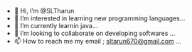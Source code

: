 - 👋 Hi, I’m @SLTharun
- 👀 I’m interested in learning new programming languages...
- 🌱 I’m currently learnin java...
- 💞️ I’m looking to collaborate on developing softwares ...
- 📫 How to reach me my email ; sltarun670@gmail.com ...

<!---
SLTharun/SLTharun is a ✨ special ✨ repository because its `README.md` (this file) appears on your GitHub profile.
You can click the Preview link to take a look at your changes.
--->
